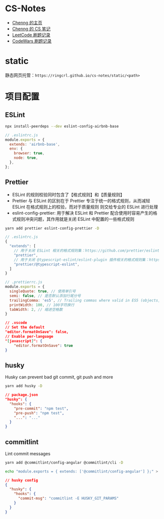 # CS-Notes

- [Chenng 的主页](https://www.chenng.cn/)
- [Chenng 的 CS 笔记](https://static.chenng.cn/)
- [LeetCode 刷题记录](https://github.com/ringcrl/LeetCode)
- [CodeWars 刷题记录](https://github.com/ringcrl/CodeWars)

# static

静态网页托管：`https://ringcrl.github.io/cs-notes/static/<path>`

# 项目配置

## ESLint

```sh
npx install-peerdeps --dev eslint-config-airbnb-base
```

```js
// .eslintrc.js
module.exports = {
  extends: 'airbnb-base',
  env: {
    browser: true,
    node: true,
  },
};
```

## Prettier

- ESLint 的规则校验同时包含了【格式规则】和【质量规则】
- Prettier 与 ESLint 的区别在于 Prettier 专注于统一的格式规则，从而减轻 ESLint 在格式规则上的校验，而对于质量规则 则交给专业的 ESLint 进行处理
- eslint-config-prettier: 用于解决 ESLint 和 Prettier 配合使用时容易产生的格式规则冲突问题，其作用就是关闭 ESLint 中配置的一些格式规则

```sh
yarn add prettier eslint-config-prettier -D
```

```js
// .eslintrc.js
{
  "extends": [
    // 用于关闭 ESLint 相关的格式规则集：https://github.com/prettier/eslint-config-prettier/blob/master/index.js
    "prettier",
    // 用于关闭 @typescript-eslint/eslint-plugin 插件相关的格式规则集：https://github.com/prettier/eslint-config-prettier/blob/master/%40typescript-eslint.js
    "prettier/@typescript-eslint",
  ]
}
```

```js
// .prettierrc.js
module.exports = {
  singleQuote: true, // 使用单引号
  semi: false, // 是否默认添加行尾分号
  trailingComma: 'es5', // Trailing commas where valid in ES5 (objects, arrays, etc)
  printWidth: 100, // 100字符换行
  tabWidth: 2, // 缩进空格数
}
```

```json
// .vscode
// Set the default
"editor.formatOnSave": false,
// Enable per-language
"[javascript]": {
    "editor.formatOnSave": true
}
```

## husky

Husky can prevent bad git commit, git push and more

```sh
yarn add husky -D
```

```json
// package.json
"husky": {
  "hooks": {
    "pre-commit": "npm test",
    "pre-push": "npm test",
    "...": "..."
  }
}
```

## commitlint

Lint commit messages

```sh
yarn add @commitlint/config-angular @commitlint/cli -D

echo "module.exports = { extends: ['@commitlint/config-angular'] };" > commitlint.config.js
```

```json
// husky config
{
  "husky": {
    "hooks": {
      "commit-msg": "commitlint -E HUSKY_GIT_PARAMS"
    }
  }
}
```

